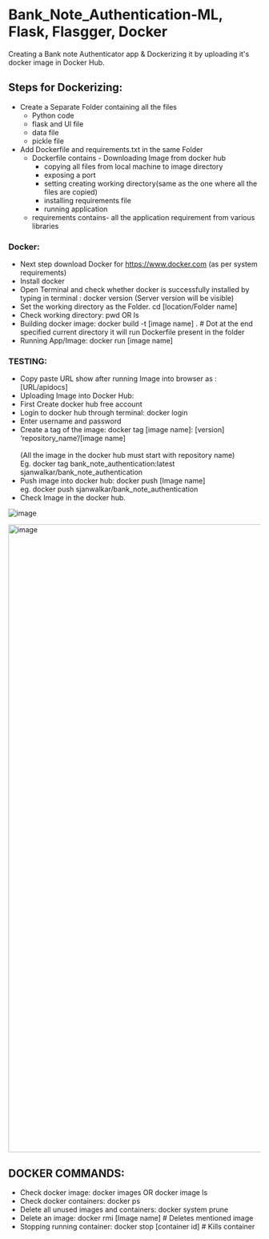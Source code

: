 # Bank_Note_Authentication-ML, Flask, Flasgger, Docker
 Creating a Bank note Authenticator app & Dockerizing it by uploading it's docker image in Docker Hub.
 
 ## Steps for Dockerizing:<br/>
 - Create a Separate Folder containing all the files <br/>
	- Python code<br/>
	- flask and UI file<br/>
	- data file<br/>
	- pickle file<br/>
- Add Dockerfile and requirements.txt in the same Folder<br/>
	- Dockerfile contains - Downloading Image from docker hub<br/>
		- copying all files from local machine to image directory<br/>
		- exposing a port<br/>
		- setting creating working directory(same as the one where all the files are copied)<br/>
		- installing requirements file<br/>
		- running application<br/>
	- requirements contains- all the application requirement from various libraries<br/> 

### Docker:<br/>
- Next step download Docker for https://www.docker.com (as per system requirements)<br/>
- Install docker<br/>
- Open Terminal and check whether docker is successfully installed by typing in terminal : docker version (Server version will be visible)<br/>
- Set the working directory as the Folder. cd [location/Folder name]<br/>
- Check working directory: pwd OR ls<br/>
- Building docker image: docker build -t [image name] .  # Dot at the end specified current directory it will run Dockerfile present in the folder<br/>
- Running App/Image: docker run [image name]<br/> 


### TESTING:<br/>
- Copy paste URL show after running Image into browser as : [URL/apidocs]<br/>
- Uploading Image into Docker Hub:<br/>
- First Create docker hub free account<br/>
- Login to docker hub through terminal: docker login<br/>
- Enter username and password<br/>
- Create a tag of the image: docker tag [image name]: [version] ‘repository_name’/[image name]<br/>  
(All the image in the docker hub must start with repository name)<br/> 
Eg. docker tag bank_note_authentication:latest sjanwalkar/bank_note_authentication<br/>
- Push image into docker hub: docker push [Image name]<br/>
eg. docker push sjanwalkar/bank_note_authentication<br/>
- Check Image in the docker hub.<br/>

![image](https://user-images.githubusercontent.com/84242964/163308935-747fe986-0523-4fba-8598-d56d04bfabb6.png)

<img width="1255" alt="image" src="https://user-images.githubusercontent.com/84242964/163308780-37ebc2b0-cf65-44d7-b04a-50a461f2cd59.png">


## DOCKER COMMANDS:<br/>
- Check docker image: docker images OR docker image ls<br/>
- Check docker containers: docker ps<br/>
- Delete all unused images and containers: docker system prune<br/> 
- Delete an image: docker rmi [Image name] # Deletes mentioned image<br/>
- Stopping running container: docker stop [container id] # Kills container<br/>


